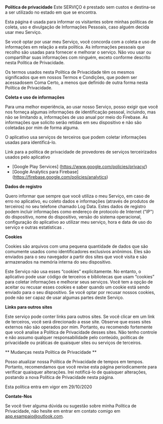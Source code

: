 **Política de privacidade**
Este SERVIÇO é prestado sem custos e destina-se a ser utilizado no estado em que se encontra.

Esta página é usada para informar os visitantes sobre minhas políticas de coleta, uso e divulgação de Informações Pessoais, caso alguém decida usar meu Serviço.

Se você optar por usar meu Serviço, você concorda com a coleta e uso de informações em relação a esta política. As informações pessoais que recolho são usadas para fornecer e melhorar o serviço. Não vou usar ou compartilhar suas informações com ninguém, exceto conforme descrito nesta Política de Privacidade.

Os termos usados ​​nesta Política de Privacidade têm os mesmos significados que em nossos Termos e Condições, que podem ser acessados ​​em Coma Certo, a menos que definido de outra forma nesta Política de Privacidade.

**Coleta e uso de informações**

Para uma melhor experiência, ao usar nosso Serviço, posso exigir que você nos forneça algumas informações de identificação pessoal, incluindo, mas não se limitando a, informações de uso anual por meio do Firebase. As informações que solicito serão retidas em seu dispositivo e não são coletadas por mim de forma alguma.

O aplicativo usa serviços de terceiros que podem coletar informações usadas para identificá-lo.

Link para a política de privacidade de provedores de serviços terceirizados usados ​​pelo aplicativo

* [Google Play Services] (https://www.google.com/policies/privacy/)
* [Google Analytics para Firebase] (https://firebase.google.com/policies/analytics)

**Dados de registro**

Quero informar que sempre que você utiliza o meu Serviço, em caso de erro no aplicativo, eu coleto dados e informações (através de produtos de terceiros) no seu telefone chamado Log Data. Estes dados de registro podem incluir informações como endereço de protocolo de Internet ("IP") do dispositivo, nome do dispositivo, versão do sistema operacional, configuração do aplicativo ao utilizar meu serviço, hora e data de uso do serviço e outras estatísticas .

**Cookies**

Cookies são arquivos com uma pequena quantidade de dados que são comumente usados ​​como identificadores exclusivos anônimos. Eles são enviados para o seu navegador a partir dos sites que você visita e são armazenados na memória interna do seu dispositivo.

Este Serviço não usa esses “cookies” explicitamente. No entanto, o aplicativo pode usar código de terceiros e bibliotecas que usam “cookies” para coletar informações e melhorar seus serviços. Você tem a opção de aceitar ou recusar esses cookies e saber quando um cookie está sendo enviado para o seu dispositivo. Se você optar por recusar nossos cookies, pode não ser capaz de usar algumas partes deste Serviço.


**Links para outros sites**

Este serviço pode conter links para outros sites. Se você clicar em um link de terceiros, você será direcionado a esse site. Observe que esses sites externos não são operados por mim. Portanto, eu recomendo fortemente que você analise a Política de Privacidade desses sites. Não tenho controle e não assumo qualquer responsabilidade pelo conteúdo, políticas de privacidade ou práticas de quaisquer sites ou serviços de terceiros.

** Mudanças nesta Política de Privacidade **

Posso atualizar nossa Política de Privacidade de tempos em tempos. Portanto, recomendamos que você revise esta página periodicamente para verificar quaisquer alterações. Irei notificá-lo de quaisquer alterações, postando a nova Política de Privacidade nesta página.

Esta política entra em vigor em 29/10/2020

**Contate-Nos**

Se você tiver alguma dúvida ou sugestão sobre minha Política de Privacidade, não hesite em entrar em contato comigo em app.esampaio@outlook.com.